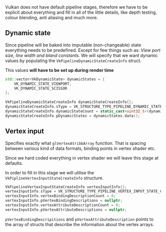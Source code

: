 Vulkan does not have default pipeline stages, therefore we have to be explicit about everything and fill in all of the little details, like depth testing, colour blending, anti aliasing and much more. 

## Dynamic state
Since pipeline will be baked into imputable (non-changeable) state everything needs to be predefined. Except for few things such as: *View port size, line width and bland constants*. We will specify that we want dynamic values by populating the `VkPipelineDynamicStateCreateInfo` struct. 

This values **will have to be set up during render time**

```c++
std::vector<VkDynamicState> dynamicStates = {  
    VK_DYNAMIC_STATE_VIEWPORT,  
    VK_DYNAMIC_STATE_SCISSOR  
};  
  
VkPipelineDynamicStateCreateInfo dynamicStateCreateInfo{};  
dynamicStateCreateInfo.sType = VK_STRUCTURE_TYPE_PIPELINE_DYNAMIC_STATE_CREATE_INFO;  
dynamicStateCreateInfo.dynamicStateCount = static_cast<uint32_t>(dynamicStates.size());  
dynamicStateCreateInfo.pDynamicStates = dynamicStates.data();
```

## Vertex input 
Specifies exactly what `glVertexAtribbArray` function. That is spacing between various kind of data formats, binding points in vertex shader etc.

Since we hard coded everything in vertex shader we will leave this stage at defaults.

In order to fill in this stage we will utilise the `VkPiplineVertexInputStateCreateInfo` structure.

```c++
VkPipelineVertexInputStateCreateInfo vertexInputInfo{};  
vertexInputInfo.sType = VK_STRUCTURE_TYPE_PIPELINE_VERTEX_INPUT_STATE_CREATE_INFO;  
vertexInputInfo.vertexBindingDescriptionCount = 0;  
vertexInputInfo.pVertexBindingDescriptions = nullptr;  
vertexInputInfo.vertexAttributeDescriptionCount = 0;  
vertexInputInfo.pVertexAttributeDescriptions = nullptr;
```
 `pVertexBindingDescripitions` and `pVertexAttributeDescription` points to the array of structs that describe the information about the vertex arrays.

